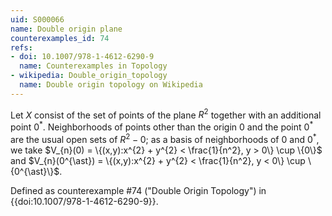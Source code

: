 ```yaml
---
uid: S000066
name: Double origin plane
counterexamples_id: 74
refs:
- doi: 10.1007/978-1-4612-6290-9 
  name: Counterexamples in Topology
- wikipedia: Double_origin_topology
  name: Double origin topology on Wikipedia
---
```

Let $X$ consist of the set of points of the plane $R^{2}$ together with an additional point $0^{\ast}$. Neighborhoods of points other than the origin $0$ and the point $0^{\ast}$ are the usual open sets of $R^{2} - 0$; as a basis of neighborhoods of $0$ and $0^{\ast}$, we take $V_{n}(0) = \{(x,y):x^{2} + y^{2} < \frac{1}{n^2}, y > 0\} \cup \{0\}$ and $V_{n}(0^{\ast}) = \{(x,y):x^{2} + y^{2} < \frac{1}{n^2}, y < 0\} \cup \{0^{\ast}\}$.

Defined as counterexample #74 ("Double Origin Topology")
in {{doi:10.1007/978-1-4612-6290-9}}.
